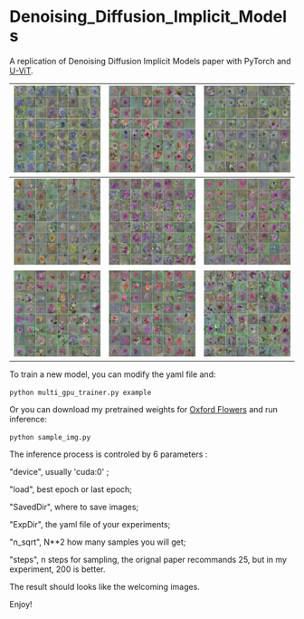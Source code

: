 # Denoising_Diffusion_Implicit_Models
A replication of Denoising Diffusion Implicit Models paper with PyTorch and [U-ViT](https://arxiv.org/pdf/2209.12152.pdf).

| ![samples_10](images/samples_10.png) | ![samples_41](images/samples_41.png) | ![samples_49](images/samples_49.png) |
| ------------------------------------ | ------------------------------------ | ------------------------------------ |
| ![samples_50](images/samples_50.png) | ![samples_62](images/samples_62.png) | ![samples_66](images/samples_66.png) |
| ![samples_73](images/samples_73.png) | ![samples_83](images/samples_83.png) | ![samples100](images/samples100.png) |

To train a new model, you can modify the yaml file and:

` python multi_gpu_trainer.py example `

Or you can download my pretrained weights for [Oxford Flowers](https://www.robots.ox.ac.uk/~vgg/data/flowers/) and run inference:

` python sample_img.py `

The inference process is controled by 6 parameters :

"device", usually 'cuda:0' ;

"load", best epoch or last epoch;

"SavedDir", where to save images;

"ExpDir", the yaml file of your experiments;

"n_sqrt", N**2 how many samples you will get;

"steps", n steps for sampling, the orignal paper recommands 25, but in my experiment, 200 is better.

The result should looks like the welcoming images.

Enjoy!

